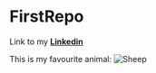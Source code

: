 # FirstRepo
Link to my [**Linkedin**](https://www.linkedin.com/in/hannah-linnea-winter-62a63822b/)

This is my favourite animal:
![Sheep](https://animalhealthaustralia.com.au/wp-content/uploads/2021/03/shutterstock_112282007-1024x681.jpg)
